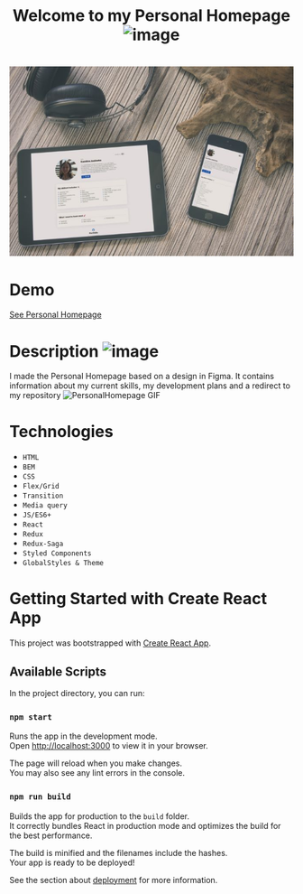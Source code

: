 # <h1 align="center"> Welcome to my Personal Homepage ![image](https://github.com/KarolinaJ33/personal-homepage/assets/80458977/973421d9-4104-472f-8eae-05c085640264)<h1>
<p align="center"><img src="public/PersonalHomepage.jpg"></p>

# Demo 

[See Personal Homepage
](https://karolinaj33.github.io/personal-homepage/)

# Description ![image](https://github.com/KarolinaJ33/personal-homepage/assets/80458977/b13aeccb-e5fa-47bf-8e05-fca87dfe4a13)
I made the Personal Homepage based on a design in Figma. It contains information about my current skills, my development plans and a redirect to my repository
![PersonalHomepage GIF](public/PersonalHomepage.gif)

# Technologies
- `HTML`
- `BEM`
- `CSS`
- `Flex/Grid`
- `Transition`
- `Media query`
- `JS/ES6+`
- `React`
- `Redux`
- `Redux-Saga`
- `Styled Components`
- `GlobalStyles & Theme`

# Getting Started with Create React App

This project was bootstrapped with [Create React App](https://github.com/facebook/create-react-app).

## Available Scripts

In the project directory, you can run:

### `npm start`

Runs the app in the development mode.\
Open [http://localhost:3000](http://localhost:3000) to view it in your browser.

The page will reload when you make changes.\
You may also see any lint errors in the console.

### `npm run build`

Builds the app for production to the `build` folder.\
It correctly bundles React in production mode and optimizes the build for the best performance.

The build is minified and the filenames include the hashes.\
Your app is ready to be deployed!

See the section about [deployment](https://facebook.github.io/create-react-app/docs/deployment) for more information.
